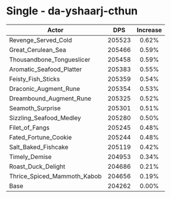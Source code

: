 # Single - da-yshaarj-cthun
| Actor | DPS | Increase |
|---|:---:|:---:|
|Revenge_Served_Cold|205523|0.62%|
|Great_Cerulean_Sea|205466|0.59%|
|Thousandbone_Tongueslicer|205458|0.59%|
|Aromatic_Seafood_Platter|205383|0.55%|
|Feisty_Fish_Sticks|205359|0.54%|
|Draconic_Augment_Rune|205354|0.53%|
|Dreambound_Augment_Rune|205325|0.52%|
|Seamoth_Surprise|205301|0.51%|
|Sizzling_Seafood_Medley|205280|0.50%|
|Filet_of_Fangs|205245|0.48%|
|Fated_Fortune_Cookie|205244|0.48%|
|Salt_Baked_Fishcake|205119|0.42%|
|Timely_Demise|204953|0.34%|
|Roast_Duck_Delight|204686|0.21%|
|Thrice_Spiced_Mammoth_Kabob|204656|0.19%|
|Base|204262|0.00%|
